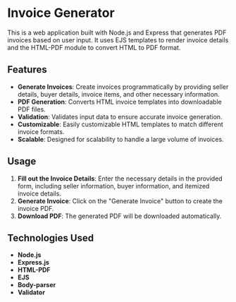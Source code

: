 # Invoice Generator

This is a web application built with Node.js and Express that generates PDF invoices based on user input. It uses EJS templates to render invoice details and the HTML-PDF module to convert HTML to PDF format.

## Features

- **Generate Invoices**: Create invoices programmatically by providing seller details, buyer details, invoice items, and other necessary information.
- **PDF Generation**: Converts HTML invoice templates into downloadable PDF files.
- **Validation**: Validates input data to ensure accurate invoice generation.
- **Customizable**: Easily customizable HTML templates to match different invoice formats.
- **Scalable**: Designed for scalability to handle a large volume of invoices.

## Usage

1. **Fill out the Invoice Details**: Enter the necessary details in the provided form, including seller information, buyer information, and itemized invoice details.
2. **Generate Invoice**: Click on the "Generate Invoice" button to create the invoice PDF.
3. **Download PDF**: The generated PDF will be downloaded automatically.

## Technologies Used

- **Node.js**
- **Express.js**
- **HTML-PDF**
- **EJS**
- **Body-parser**
- **Validator**
